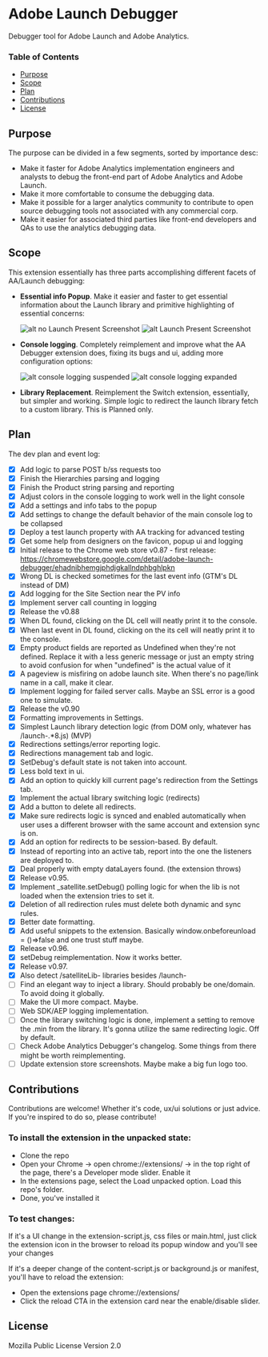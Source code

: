 # Adobe Launch Debugger
Debugger tool for Adobe Launch and Adobe Analytics.

### Table of Contents
* [Purpose](https://github.com/cthae/Adobe-Launch-Debugger/blob/main/README.md#purpose)
* [Scope](https://github.com/cthae/Adobe-Launch-Debugger/blob/main/README.md#scope)
* [Plan](https://github.com/cthae/Adobe-Launch-Debugger/blob/main/README.md#plan)
* [Contributions](https://github.com/cthae/Adobe-Launch-Debugger/blob/main/README.md#contributions)
* [License](https://github.com/cthae/Adobe-Launch-Debugger/blob/main/README.md#license)

## Purpose
The purpose can be divided in a few segments, sorted by importance desc:
* Make it faster for Adobe Analytics implementation engineers and analysts to debug the front-end part of Adobe Analytics and Adobe Launch.
* Make it more comfortable to consume the debugging data.
* Make it possible for a larger analytics community to contribute to open source debugging tools not associated with any commercial corp.
* Make it easier for associated third parties like front-end developers and QAs to use the analytics debugging data.

## Scope
This extension essentially has three parts accomplishing different facets of AA/Launch debugging:
* **Essential info Popup**. Make it easier and faster to get essential information about the Launch library and primitive highlighting of essential concerns:
  
  ![alt no Launch Present Screenshot](https://i.imgur.com/sN7RlGA.jpg) ![alt Launch Present Screenshot](https://i.imgur.com/DcaKQ4I.jpg)
  
* **Console logging**. Completely reimplement and improve what the AA Debugger extension does, fixing its bugs and ui, adding more configuration options:
  
  ![alt console logging suspended](https://i.imgur.com/orqRiQS.jpg) ![alt console logging expanded](https://i.imgur.com/QatXYvT.jpg)
  
* **Library Replacement**. Reimplement the Switch extension, essentially, but simpler and working. Simple logic to redirect the launch library fetch to a custom library. This is Planned only.

## Plan
The dev plan and event log:
* [x] Add logic to parse POST b/ss requests too
* [x] Finish the Hierarchies parsing and logging
* [x] Finish the Product string parsing and reporting
* [x] Adjust colors in the console logging to work well in the light console
* [x] Add a settings and info tabs to the popup
* [x] Add settings to change the default behavior of the main console log to be collapsed
* [x] Deploy a test launch property with AA tracking for advanced testing
* [x] Get some help from designers on the favicon, popup ui and logging
* [x] Initial release to the Chrome web store v0.87 - first release: https://chromewebstore.google.com/detail/adobe-launch-debugger/ehadnibhemgjphdjgkallndphbghlpkn
* [x] Wrong DL is checked sometimes for the last event info (GTM's DL instead of DM)
* [x] Add logging for the Site Section near the PV info
* [x] Implement server call counting in logging
* [x] Release the v0.88
* [x] When DL found, clicking on the DL cell will neatly print it to the console.
* [x] When last event in DL found, clicking on the its cell will neatly print it to the console.
* [x] Empty product fields are reported as Undefined when they're not defined. Replace it with a less generic message or just an empty string to avoid confusion for when "undefined" is the actual value of it
* [x] A pageview is misfiring on adobe launch site. When there's no page/link name in a call, make it clear. 
* [X] Implement logging for failed server calls. Maybe an SSL error is a good one to simulate.
* [x] Release the v0.90
* [x] Formatting improvements in Settings.
* [x] Simplest Launch library detection logic (from DOM only, whatever has \/launch-.*8\.js) (MVP)
* [x] Redirections settings/error reporting logic.
* [x] Redirections management tab and logic.
* [x] SetDebug's default state is not taken into account.
* [x] Less bold text in ui.
* [x] Add an option to quickly kill current page's redirection from the Settings tab.
* [x] Implement the actual library switching logic (redirects)
* [x] Add a button to delete all redirects.
* [x] Make sure redirects logic is synced and enabled automatically when user uses a different browser with the same account and extension sync is on.
* [x] Add an option for redirects to be session-based. By default.
* [x] Instead of reporting into an active tab, report into the one the listeners are deployed to.
* [x] Deal properly with empty dataLayers found. (the extension throws)
* [x] Release v0.95.
* [x] Implement _satellite.setDebug() polling logic for when the lib is not loaded when the extension tries to set it.
* [x] Deletion of all redirection rules must delete both dynamic and sync rules.
* [x] Better date formatting.
* [x] Add useful snippets to the extension. Basically window.onbeforeunload = ()=>false and one trust stuff maybe.
* [x] Release v0.96.
* [x] setDebug reimplementation. Now it works better.
* [x] Release v0.97.
* [x] Also detect /satelliteLib- libraries besides /launch-
* [ ] Find an elegant way to inject a library. Should probably be one/domain. To avoid doing it globally.
* [ ] Make the UI more compact. Maybe.
* [ ] Web SDK/AEP logging implementation.
* [ ] Once the library switching logic is done, implement a setting to remove the .min from the library. It's gonna utilize the same redirecting logic. Off by default.
* [ ] Check Adobe Analytics Debugger's changelog. Some things from there might be worth reimplementing.
* [ ] Update extension store screenshots. Maybe make a big fun logo too.

## Contributions
Contributions are welcome! Whether it's code, ux/ui solutions or just advice. If you're inspired to do so, please contribute!

### To install the extension in the unpacked state:
* Clone the repo
* Open your Chrome -> open chrome://extensions/ -> in the top right of the page, there's a Developer mode slider. Enable it
* In the extensions page, select the Load unpacked option. Load this repo's folder.
* Done, you've installed it

### To test changes:
If it's a UI change in the extension-script.js, css files or main.html, just click the extension icon in the browser to reload its popup window and you'll see your changes

If it's a deeper change of the content-script.js or background.js or manifest, you'll have to reload the extension:
* Open the extensions page chrome://extensions/
* Click the reload CTA in the extension card near the enable/disable slider.

## License
Mozilla Public License Version 2.0
